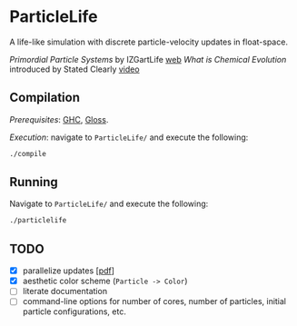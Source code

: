 # ParticleLife

A life-like simulation with discrete particle-velocity updates in float-space.

_Primordial Particle Systems_ by IZGartLife [web](http://zool33.uni-graz.at/artlife/PPS)
_What is Chemical Evolution_ introduced by Stated Clearly [video](https://www.youtube.com/watch?v=mRzxTzKIsp8)

## Compilation

*Prerequisites*: [GHC](https://www.haskell.org/ghc/), [Gloss](https://hackage.haskell.org/package/gloss).

*Execution*: navigate to `ParticleLife/` and execute the following:

```bash
./compile
```

## Running

Navigate to `ParticleLife/` and execute the following:

```bash
./particlelife
```

## TODO

* [x] parallelize updates [[pdf](www.microsoft.com/en-us/research/wp-content/uploads/2016/02/parallel_haskell2.pdf)]
* [x] aesthetic color scheme (`Particle -> Color`)
* [ ] literate documentation
* [ ] command-line options for number of cores, number of particles, initial particle configurations, etc.
